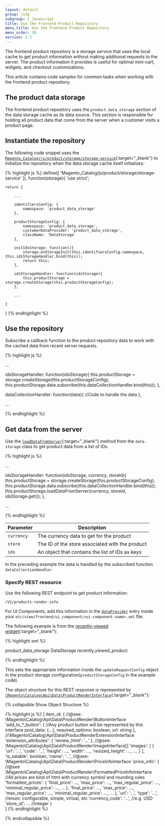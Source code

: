 ```yaml
---
layout: default
group: jsdg
subgroup: 1_Javascript
title: Use the Frontend Product Repository
menu_title: Use the Frontend Product Repository
menu_order: 10
version: 2.2
---
```


The frontend product repository is a storage service that uses the local cache to get product information without making additional requests to the server.
The product information it provides is useful for optimal mini-cart, widgets, and checkout customizations.

This article contains code samples for common tasks when working with the frontend product repository.

## The product data storage

The frontend product repository uses the `product_data_storage` section of the data storage cache as its data source.
This section is responsible for holding all product data that come from the server when a customer visits a product page.

## Instantiate the repository

The following code snippet uses the [`Magento_Catalog/js/product/storage/storage-service`][storage-service]{:target="_blank"} to initialize the repository when the data storage cache itself initializes:

{% highlight js %}
define([
    'Magento_Catalog/js/product/storage/storage-service'
]), function(storage){
    'use strict';

    return {

        ...

        identifiersConfig: {
            namespace: 'product_data_storage'
        },

        productStorageConfig: {
            namespace: 'product_data_storage',
            customerDataProvider: 'product_data_storage',
            className: 'DataStorage'
        },

        initIdsStorage: function(){
            storage.onStorageInit(this.identifiersConfig.namespace, this.idsStorageHandler.bind(this));
            return this;
        },

        idsStorageHandler: function(idsStorage){
            this.productStorage = storage.createStorage(this.productStorageConfig);
        },

        ...
    
    }

}
{% endhighlight %}

## Use the repository

Subscribe a callback function to the product repository data to work with the cached data from recent server requests.

{% highlight js %}

...

idsStorageHandler: function(idsStorage){
    this.productStorage = storage.createStorage(this.productStorageConfig);
    this.productStorage.data.subscribe(this.dataCollectionHandler.bind(this));
},

dataCollectionHandler: function(data){
    //Code to handle the data
},

...

{% endhighlight %}

## Get data from the server

Use the [`loadDataFromServer`][load-data-from-server]{:target="_blank"} method from the `data-storage` class to get product data from a list of IDs. 

{% highlight js %}

...

idsStorageHandler: function(idsStorage, currency, storeId){
    this.productStorage = storage.createStorage(this.productStorageConfig);
    this.productStorage.data.subscribe(this.dataCollectionHandler.bind(this));
    this.productStorage.loadDataFromServer(currency, storeId, idsStorage.get());
},

...

{% endhighlight %}

| Parameter  | Description                                     |
| ---------- | ----------------------------------------------- |
| `currency` | The currency data to get for the product        |
| `store`    | The ID of the store associated with the product |
| `ids`      | An object that contains the list of IDs as keys |

In the preceding example the data is handled by the subscribed function `dataCollectionHandler`.

### Specify REST resource

Use the following REST endpoint to get product information: 

`/V1/products-render-info`

For UI Components, add this information in the [`dataProvider`][datasource-component] entry inside your `etc/view/frontend/ui_component/<ui-component-name>.xml` file.

The following example is from the [recently-viewed widget][recently-viewed-widget]{:target="_blank"}:

{% highlight xml %}

<argument name="dataProvider" xsi:type="configurableObject">
    <argument name="data" xsi:type="array">
        <item name="config" xsi:type="array">
            <item name="productStorageConfig" xsi:type="array">
                <item name="namespace" xsi:type="string">product_data_storage</item>
                <item name="className" xsi:type="string">DataStorage</item>
                <item name="updateRequestConfig" xsi:type="array">
                    <item name="url" xsi:type="serviceUrl" path="/products-render-info"/>
                </item>
            </item>
            <item name="identifiersConfig" xsi:type="array">
              <item name="namespace" xsi:type="string">recently_viewed_product</item>
            </item>
        </item>
    </argument>
</argument>

{% endhighlight %}

This sets the appropriate information inside the `updateRequestConfig` object in the product storage configuration(`productStorageConfig` in the example code).

The object structure for this REST response is represented by [`\Magento\Catalog\Api\Data\ProductRenderInterface`][product-render-interface]{:target="_blank"}:

{% collapsible Show Object Structure %}

{% highlight js %}
[
   item_id: {
        //@see: \Magento\Catalog\Api\Data\ProductRender\ButtonInterface
        'add_to_*_button': { //Any product button will be represented by this interface 
            post_data: {...},
            required_options: boolean,
            url: string
        },
        //\Magento\Catalog\Api\Data\ProductRenderExtensionInterface
        'extension_attributes': {
            'review_html': '...'
        },
        //@see: \Magento\Catalog\Api\Data\ProductRender\ImageInterface[]
        'images': [
            {
                'url': '...',
                'code': '...',
                'height': ...,
                'width': ...,
                'resized_height': ...,
                ...
            }
        ],
        'is_salable': boolean,
        'name': '...',
        //@see: \Magento\Catalog\Api\Data\ProductRender\PriceInfoInterface
        'price_info': {
            //@see \Magento\Catalog\Api\Data\ProductRender\FormattedPriceInfoInterface
            //All prices are kind of html with currency symbol and rounding rules
            'formatted_prices': {
                'final_price': ...,
                'max_price': ...,
                'max_regular_price': ...,
                'minimal_regular_price': ...,
                ...
            },
            'final_price': ...,
            'max_price': ...,
            'max_regular_price': ...,
            'minimal_regular_price': ...,
            ...
        },
        'url': '...',
        'type': '...', //enum: configurable, simple, virtual, etc
        'currency_code': '...', //e.g. USD
        'store_id': ... //integer
   }  
]
{% endhighlight %}

{% endcollapsible %}

[datasource-component]: {{page.baseurl}}ui_comp_guide/concepts/ui_comp_data_source.html
[recently-viewed-widget]: https://github.com/magento/magento2/blob/develop/app/code/Magento/Catalog/view/frontend/ui_component/widget_recently_viewed.xml
[product-render-interface]: https://github.com/magento/magento2/blob/develop/app/code/Magento/Catalog/Api/Data/ProductRenderInterface.php
[storage-service]: https://github.com/magento/magento2/blob/develop/app/code/Magento/Catalog/view/frontend/web/js/product/storage/storage-service.js
[load-data-from-server]: https://github.com/magento/magento2/blob/develop/app/code/Magento/Catalog/view/frontend/web/js/product/storage/data-storage.js#L213
